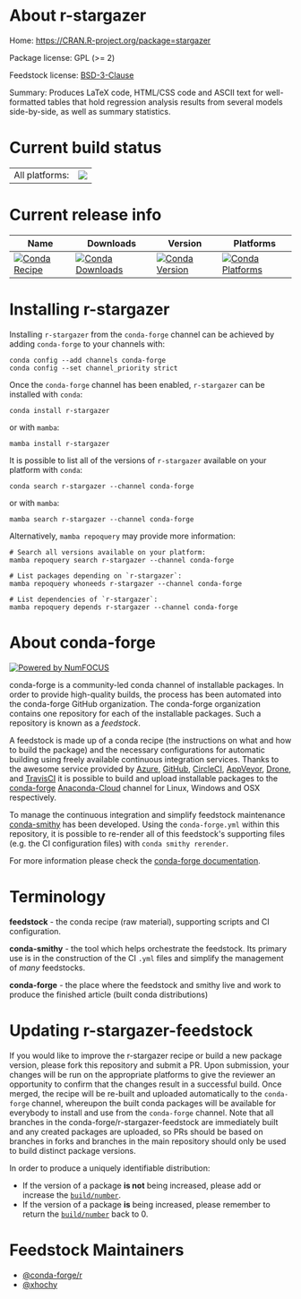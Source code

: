 About r-stargazer
=================

Home: https://CRAN.R-project.org/package=stargazer

Package license: GPL (>= 2)

Feedstock license: [BSD-3-Clause](https://github.com/conda-forge/r-stargazer-feedstock/blob/main/LICENSE.txt)

Summary: Produces LaTeX code, HTML/CSS code and ASCII text for well-formatted tables that hold  regression analysis results from several models side-by-side, as well as summary statistics.

Current build status
====================


<table><tr><td>All platforms:</td>
    <td>
      <a href="https://dev.azure.com/conda-forge/feedstock-builds/_build/latest?definitionId=7218&branchName=main">
        <img src="https://dev.azure.com/conda-forge/feedstock-builds/_apis/build/status/r-stargazer-feedstock?branchName=main">
      </a>
    </td>
  </tr>
</table>

Current release info
====================

| Name | Downloads | Version | Platforms |
| --- | --- | --- | --- |
| [![Conda Recipe](https://img.shields.io/badge/recipe-r--stargazer-green.svg)](https://anaconda.org/conda-forge/r-stargazer) | [![Conda Downloads](https://img.shields.io/conda/dn/conda-forge/r-stargazer.svg)](https://anaconda.org/conda-forge/r-stargazer) | [![Conda Version](https://img.shields.io/conda/vn/conda-forge/r-stargazer.svg)](https://anaconda.org/conda-forge/r-stargazer) | [![Conda Platforms](https://img.shields.io/conda/pn/conda-forge/r-stargazer.svg)](https://anaconda.org/conda-forge/r-stargazer) |

Installing r-stargazer
======================

Installing `r-stargazer` from the `conda-forge` channel can be achieved by adding `conda-forge` to your channels with:

```
conda config --add channels conda-forge
conda config --set channel_priority strict
```

Once the `conda-forge` channel has been enabled, `r-stargazer` can be installed with `conda`:

```
conda install r-stargazer
```

or with `mamba`:

```
mamba install r-stargazer
```

It is possible to list all of the versions of `r-stargazer` available on your platform with `conda`:

```
conda search r-stargazer --channel conda-forge
```

or with `mamba`:

```
mamba search r-stargazer --channel conda-forge
```

Alternatively, `mamba repoquery` may provide more information:

```
# Search all versions available on your platform:
mamba repoquery search r-stargazer --channel conda-forge

# List packages depending on `r-stargazer`:
mamba repoquery whoneeds r-stargazer --channel conda-forge

# List dependencies of `r-stargazer`:
mamba repoquery depends r-stargazer --channel conda-forge
```


About conda-forge
=================

[![Powered by
NumFOCUS](https://img.shields.io/badge/powered%20by-NumFOCUS-orange.svg?style=flat&colorA=E1523D&colorB=007D8A)](https://numfocus.org)

conda-forge is a community-led conda channel of installable packages.
In order to provide high-quality builds, the process has been automated into the
conda-forge GitHub organization. The conda-forge organization contains one repository
for each of the installable packages. Such a repository is known as a *feedstock*.

A feedstock is made up of a conda recipe (the instructions on what and how to build
the package) and the necessary configurations for automatic building using freely
available continuous integration services. Thanks to the awesome service provided by
[Azure](https://azure.microsoft.com/en-us/services/devops/), [GitHub](https://github.com/),
[CircleCI](https://circleci.com/), [AppVeyor](https://www.appveyor.com/),
[Drone](https://cloud.drone.io/welcome), and [TravisCI](https://travis-ci.com/)
it is possible to build and upload installable packages to the
[conda-forge](https://anaconda.org/conda-forge) [Anaconda-Cloud](https://anaconda.org/)
channel for Linux, Windows and OSX respectively.

To manage the continuous integration and simplify feedstock maintenance
[conda-smithy](https://github.com/conda-forge/conda-smithy) has been developed.
Using the ``conda-forge.yml`` within this repository, it is possible to re-render all of
this feedstock's supporting files (e.g. the CI configuration files) with ``conda smithy rerender``.

For more information please check the [conda-forge documentation](https://conda-forge.org/docs/).

Terminology
===========

**feedstock** - the conda recipe (raw material), supporting scripts and CI configuration.

**conda-smithy** - the tool which helps orchestrate the feedstock.
                   Its primary use is in the construction of the CI ``.yml`` files
                   and simplify the management of *many* feedstocks.

**conda-forge** - the place where the feedstock and smithy live and work to
                  produce the finished article (built conda distributions)


Updating r-stargazer-feedstock
==============================

If you would like to improve the r-stargazer recipe or build a new
package version, please fork this repository and submit a PR. Upon submission,
your changes will be run on the appropriate platforms to give the reviewer an
opportunity to confirm that the changes result in a successful build. Once
merged, the recipe will be re-built and uploaded automatically to the
`conda-forge` channel, whereupon the built conda packages will be available for
everybody to install and use from the `conda-forge` channel.
Note that all branches in the conda-forge/r-stargazer-feedstock are
immediately built and any created packages are uploaded, so PRs should be based
on branches in forks and branches in the main repository should only be used to
build distinct package versions.

In order to produce a uniquely identifiable distribution:
 * If the version of a package **is not** being increased, please add or increase
   the [``build/number``](https://docs.conda.io/projects/conda-build/en/latest/resources/define-metadata.html#build-number-and-string).
 * If the version of a package **is** being increased, please remember to return
   the [``build/number``](https://docs.conda.io/projects/conda-build/en/latest/resources/define-metadata.html#build-number-and-string)
   back to 0.

Feedstock Maintainers
=====================

* [@conda-forge/r](https://github.com/conda-forge/r/)
* [@xhochy](https://github.com/xhochy/)

